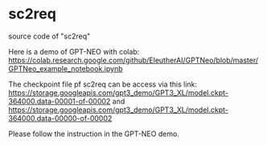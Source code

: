 # sc2req
source code of "sc2req"

Here is a demo of GPT-NEO with colab: https://colab.research.google.com/github/EleutherAI/GPTNeo/blob/master/GPTNeo_example_notebook.ipynb

The checkpoint file pf sc2req can be access via this link: https://storage.googleapis.com/gpt3_demo/GPT3_XL/model.ckpt-364000.data-00001-of-00002
and https://storage.googleapis.com/gpt3_demo/GPT3_XL/model.ckpt-364000.data-00000-of-00002

Please follow the instruction in the GPT-NEO demo.
